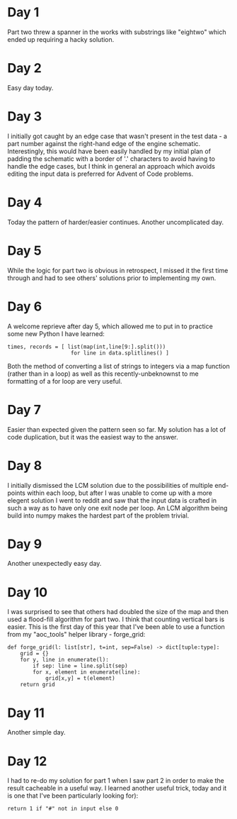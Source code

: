 # Day 1
Part two threw a spanner in the works with substrings like "eightwo" which ended up requiring a hacky solution.
# Day 2
Easy day today.
# Day 3
I initially got caught by an edge case that wasn't present in the test data - a part number against the right-hand edge of the engine schematic. Interestingly, this would have been easily handled by my initial plan of padding the schematic with a border of '.' characters to avoid having to handle the edge cases, but I think in general an approach which avoids editing the input data is preferred for Advent of Code problems.
# Day 4
Today the pattern of harder/easier continues. Another uncomplicated day.
# Day 5
While the logic for part two is obvious in retrospect, I missed it the first time through and had to see others' solutions prior to implementing my own.
# Day 6
A welcome reprieve after day 5, which allowed me to put in to practice some new Python I have learned:
```
times, records = [ list(map(int,line[9:].split()))
                    for line in data.splitlines() ]
```
Both the method of converting a list of strings to integers via a map function (rather than in a loop) as well as this recently-unbeknownst to me formatting of a for loop are very useful.
# Day 7
Easier than expected given the pattern seen so far. My solution has a lot of code duplication, but it was the easiest way to the answer.
# Day 8
I initially dismissed the LCM solution due to the possibilities of multiple end-points within each loop, but after I was unable to come up with a more elegent solution I went to reddit and saw that the input data is crafted in such a way as to have only one exit node per loop. An LCM algorithm being build into numpy makes the hardest part of the problem trivial.
# Day 9
Another unexpectedly easy day.
# Day 10
I was surprised to see that others had doubled the size of the map and then used a flood-fill algorithm for part two. I think that counting vertical bars is easier.
This is the first day of this year that I've been able to use a function from my "aoc_tools" helper library - forge_grid:
```
def forge_grid(l: list[str], t=int, sep=False) -> dict[tuple:type]:
    grid = {}
    for y, line in enumerate(l):
        if sep: line = line.split(sep)
        for x, element in enumerate(line):
            grid[x,y] = t(element)
    return grid
```
# Day 11
Another simple day.
# Day 12
I had to re-do my solution for part 1 when I saw part 2 in order to make the result cacheable in a useful way. I learned another useful trick, today and it is one that I've been particularly looking for):
```
return 1 if "#" not in input else 0
```

